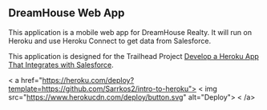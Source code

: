 DreamHouse Web App
------------------

This application is a mobile web app for DreamHouse Realty. It will run on Heroku and use Heroku Connect to get data from Salesforce.

This application is designed for the Trailhead Project [Develop a Heroku App That Integrates with Salesforce](https://trailhead.salesforce.com/content/learn/projects/develop-heroku-applications).

< a href="https://heroku.com/deploy?template=https://github.com/Sarrkos2/intro-to-heroku">
< img src="https://www.herokucdn.com/deploy/button.svg" alt="Deploy">
< /a>
